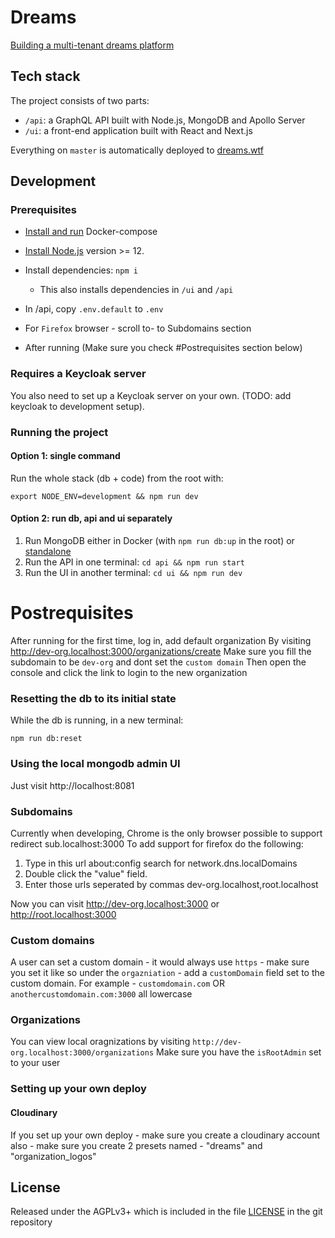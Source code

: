 # Dreams

[Building a multi-tenant dreams platform](https://edgeryders.eu/t/rewrite-of-dreams-for-multi-tenancy-and-wider-adoption/11476)

## Tech stack

The project consists of two parts:

- `/api`: a GraphQL API built with Node.js, MongoDB and Apollo Server
- `/ui`: a front-end application built with React and Next.js

Everything on `master` is automatically deployed to [dreams.wtf](https://dreams.wtf)

## Development

### Prerequisites

- [Install and run](https://docs.docker.com/compose/install/) Docker-compose
- [Install Node.js](https://nodejs.org/en/) version >= 12.
- Install dependencies: `npm i`
  - This also installs dependencies in `/ui` and `/api`
- In /api, copy `.env.default` to `.env`

- For `Firefox` browser - scroll to- to Subdomains section
- After running (Make sure you check #Postrequisites section below)

### Requires a Keycloak server

You also need to set up a Keycloak server on your own. (TODO: add keycloak to development setup).

### Running the project

#### Option 1: single command

Run the whole stack (db + code) from the root with:

```
export NODE_ENV=development && npm run dev
```

#### Option 2: run db, api and ui separately

1. Run MongoDB either in Docker (with `npm run db:up` in the root) or [standalone](https://docs.mongodb.com/manual/installation/)
2. Run the API in one terminal: `cd api && npm run start`
3. Run the UI in another terminal: `cd ui && npm run dev`

# Postrequisites

After running for the first time, log in, add default organization
By visiting http://dev-org.localhost:3000/organizations/create
Make sure you fill the subdomain to be `dev-org` and dont set the `custom domain`
Then open the console and click the link to login to the new organization

### Resetting the db to its initial state

While the db is running, in a new terminal:

```
npm run db:reset
```

### Using the local mongodb admin UI

Just visit http://localhost:8081

### Subdomains

Currently when developing, Chrome is the only browser possible to support redirect sub.localhost:3000
To add support for firefox do the following:

1. Type in this url about:config search for network.dns.localDomains
2. Double click the "value" field.
3. Enter those urls seperated by commas dev-org.localhost,root.localhost

Now you can visit http://dev-org.localhost:3000 or http://root.localhost:3000

### Custom domains

A user can set a custom domain - it would always use `https` - make sure you set it like so under the `orgazniation` - add a `customDomain` field set to the custom domain. For example - `customdomain.com` OR `anothercustomdomain.com:3000` all lowercase

### Organizations

You can view local oragnizations by visiting `http://dev-org.localhost:3000/organizations`
Make sure you have the `isRootAdmin` set to your user

### Setting up your own deploy

#### Cloudinary

If you set up your own deploy - make sure you create a cloudinary account
also - make sure you create 2 presets named - "dreams" and "organization_logos"

## License

Released under the AGPLv3+ which is included in the file [LICENSE](LICENSE) in the git repository
